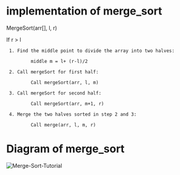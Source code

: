 # implementation of merge_sort 
MergeSort(arr[], l,  r)

If r > l

     1. Find the middle point to divide the array into two halves:  

             middle m = l+ (r-l)/2

     2. Call mergeSort for first half:   

             Call mergeSort(arr, l, m)

     3. Call mergeSort for second half:

             Call mergeSort(arr, m+1, r)

     4. Merge the two halves sorted in step 2 and 3:

             Call merge(arr, l, m, r)
 
 # Diagram of merge_sort 
 ![Merge-Sort-Tutorial](https://user-images.githubusercontent.com/67545874/111894444-f51a3500-8a34-11eb-83b2-56eb97c8f150.png)
